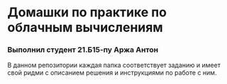 # Домашки по практике по облачным вычислениям

### Выполнил студент 21.Б15-пу Аржа Антон

В данном репозитории каждая папка соответствует заданию и имеет свой ридми с описанием решения и инструкциями по работе с ним.